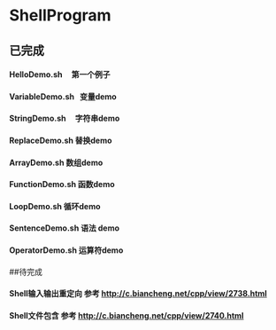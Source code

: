 # ShellProgram

## 已完成
#### HelloDemo.sh	      第一个例子
#### VariableDemo.sh	    变量demo 
#### StringDemo.sh	      字符串demo
#### ReplaceDemo.sh	    替换demo
#### ArrayDemo.sh	      数组demo
#### FunctionDemo.sh	    函数demo
#### LoopDemo.sh	        循环demo
#### SentenceDemo.sh	    语法 demo
#### OperatorDemo.sh	    运算符demo

##待完成
#### Shell输入输出重定向   参考 http://c.biancheng.net/cpp/view/2738.html
#### Shell文件包含         参考 http://c.biancheng.net/cpp/view/2740.html
